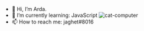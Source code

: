 - 👋 Hi, I’m Arda.
- 🌱 I’m currently learning: JavaScript                             ![cat-computer](https://user-images.githubusercontent.com/90444486/166138636-50c5bfa8-30ed-4616-b7d0-b363ddd4977c.gif)
- 📫 How to reach me: jaghet#8016




<!---
jagh3t/jagh3t is a ✨ special ✨ repository because its `README.md` (this file) appears on your GitHub profile.
You can click the Preview link to take a look at your changes.
--->
